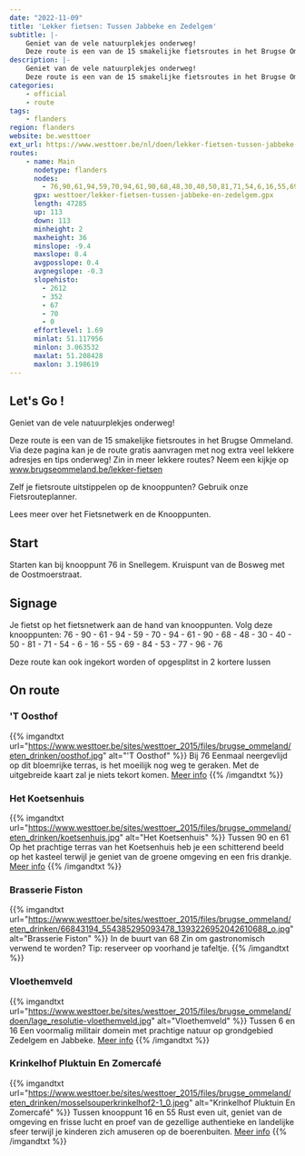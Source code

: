 ```yaml
---
date: "2022-11-09"
title: 'Lekker fietsen: Tussen Jabbeke en Zedelgem'
subtitle: |-
    Geniet van de vele natuurplekjes onderweg!
    Deze route is een van de 15 smakelijke fietsroutes in het Brugse Ommeland
description: |-
    Geniet van de vele natuurplekjes onderweg!
    Deze route is een van de 15 smakelijke fietsroutes in het Brugse Ommeland
categories:
    - official
    - route
tags:
    - flanders
region: flanders
website: be.westtoer
ext_url: https://www.westtoer.be/nl/doen/lekker-fietsen-tussen-jabbeke-en-zedelgem
routes:
    - name: Main
      nodetype: flanders
      nodes:
        - 76,90,61,94,59,70,94,61,90,68,48,30,40,50,81,71,54,6,16,55,69,84,53,77,96,76
      gpx: westtoer/lekker-fietsen-tussen-jabbeke-en-zedelgem.gpx
      length: 47285
      up: 113
      down: 113
      minheight: 2
      maxheight: 36
      minslope: -9.4
      maxslope: 8.4
      avgposslope: 0.4
      avgnegslope: -0.3
      slopehisto:
        - 2612
        - 352
        - 67
        - 70
        - 0
      effortlevel: 1.69
      minlat: 51.117956
      minlon: 3.063532
      maxlat: 51.208428
      maxlon: 3.198619
---
```


## Let's Go ! 

Geniet van de vele natuurplekjes onderweg!

Deze route is een van de 15 smakelijke fietsroutes in het Brugse Ommeland. Via deze pagina kan je de route gratis aanvragen met nog extra veel lekkere adresjes en tips onderweg! Zin in meer lekkere routes? Neem een kijkje op www.brugseommeland.be/lekker-fietsen 

Zelf je fietsroute uitstippelen op de knooppunten? Gebruik onze Fietsrouteplanner.

Lees meer over het Fietsnetwerk en de Knooppunten.

## Start

Starten kan bij knooppunt 76 in Snellegem. Kruispunt van de Bosweg met de Oostmoerstraat.

## Signage

Je fietst op het fietsnetwerk aan de hand van knooppunten. Volg deze knooppunten: 76 - 90 - 61 - 94 - 59 - 70 - 94 - 61 - 90 - 68 - 48 - 30 - 40 - 50 - 81 - 71 - 54 - 6 - 16 - 55 - 69 - 84 - 53 - 77 - 96 - 76

Deze route kan ook ingekort worden of opgesplitst in 2 kortere lussen

## On route

### 'T Oosthof

{{% imgandtxt url="https://www.westtoer.be/sites/westtoer_2015/files/brugse_ommeland/eten_drinken/oosthof.jpg" alt="'T Oosthof" %}}
Bij 76
Eenmaal neergevlijd op dit bloemrijke terras, is het moeilijk nog weg te geraken. Met de uitgebreide kaart zal je niets tekort komen.
[Meer info](/nl/eten-drinken/t-oosthof)
{{% /imgandtxt %}}

### Het Koetsenhuis

{{% imgandtxt url="https://www.westtoer.be/sites/westtoer_2015/files/brugse_ommeland/eten_drinken/koetsenhuis.jpg" alt="Het Koetsenhuis" %}}
Tussen 90 en 61
Op het prachtige terras van het Koetsenhuis heb je een schitterend beeld op het kasteel terwijl je geniet van de groene omgeving en een fris drankje.
[Meer info](/nl/eten-drinken/het-koetsenhuis)
{{% /imgandtxt %}}

### Brasserie Fiston

{{% imgandtxt url="https://www.westtoer.be/sites/westtoer_2015/files/brugse_ommeland/eten_drinken/66843194_554385295093478_1393226952042610688_o.jpg" alt="Brasserie Fiston" %}}
In de buurt van 68
Zin om gastronomisch verwend te worden? Tip: reserveer op voorhand je tafeltje.
{{% /imgandtxt %}}

### Vloethemveld

{{% imgandtxt url="https://www.westtoer.be/sites/westtoer_2015/files/brugse_ommeland/doen/lage_resolutie-vloethemveld.jpg" alt="Vloethemveld" %}}
Tussen 6 en 16
Een voormalig militair domein met prachtige natuur op grondgebied Zedelgem en Jabbeke.
[Meer info](/nl/verborgen/vloethemveld)
{{% /imgandtxt %}}

### Krinkelhof Pluktuin En Zomercafé

{{% imgandtxt url="https://www.westtoer.be/sites/westtoer_2015/files/brugse_ommeland/eten_drinken/mosselsouperkrinkelhof2-1_0.jpeg" alt="Krinkelhof Pluktuin En Zomercafé" %}}
Tussen knooppunt 16 en 55
Rust even uit, geniet van de omgeving en frisse lucht en proef van de gezellige authentieke en landelijke sfeer terwijl je kinderen zich amuseren op de boerenbuiten.
[Meer info](/nl/eten-drinken/krinkelhof)
{{% /imgandtxt %}}


